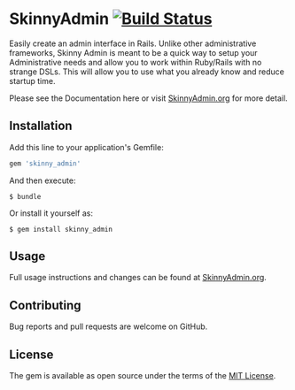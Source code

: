 # SkinnyAdmin [![Build Status](https://travis-ci.org/johnnypaper/skinny_admin.svg?branch=master)](https://travis-ci.org/johnnypaper/skinny_admin)

Easily create an admin interface in Rails.  Unlike other administrative frameworks, Skinny Admin is meant
to be a quick way to setup your Administrative needs and allow you to work within Ruby/Rails with
no strange DSLs.  This will allow you to use what you already know and reduce startup time.

Please see the Documentation here or visit [SkinnyAdmin.org](https://skinnyadmin.org) for more detail.

## Installation

Add this line to your application's Gemfile:

```ruby
gem 'skinny_admin'
```

And then execute:

    $ bundle

Or install it yourself as:

    $ gem install skinny_admin

## Usage

Full usage instructions and changes can be found at [SkinnyAdmin.org](https://skinnyadmin.org).

## Contributing

Bug reports and pull requests are welcome on GitHub.

## License

The gem is available as open source under the terms of the [MIT License](http://opensource.org/licenses/MIT).

